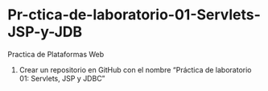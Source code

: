 # Pr-ctica-de-laboratorio-01-Servlets-JSP-y-JDB
Practica de Plataformas Web

1.	Crear un repositorio en GitHub con el nombre “Práctica de laboratorio 01: Servlets, JSP y JDBC”

